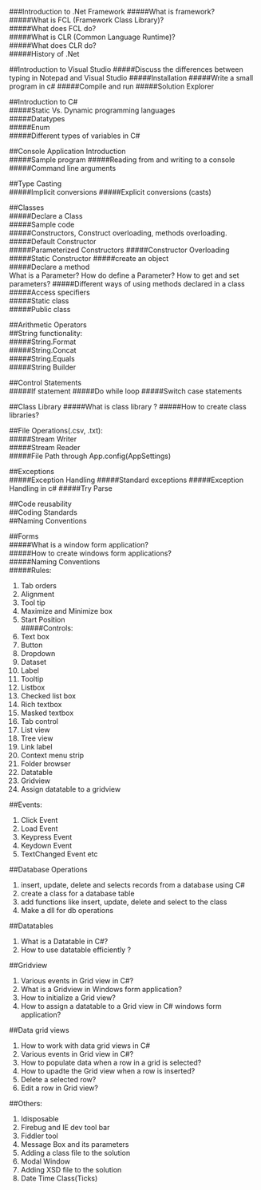 ###Introduction to .Net Framework
#####What is framework?  
#####What is FCL (Framework Class Library)?  
#####What does FCL do?  
#####What is CLR (Common Language Runtime)?  
#####What does CLR do?  
#####History of .Net  

##Introduction to Visual Studio	
#####Discuss the differences between typing in Notepad and Visual Studio
#####Installation
#####Write a small program in c#
#####Compile and run
#####Solution Explorer

##Introduction to C#	
#####Static Vs. Dynamic programming languages	
#####Datatypes	
#####Enum	
#####Different types of variables in C#

##Console Application Introduction	
#####Sample program
#####Reading from and writing to a console
#####Command line arguments

##Type Casting	
#####Implicit conversions
#####Explicit conversions (casts)
	
##Classes		
#####Declare a Class	
#####Sample code 	
#####Constructors, Construct overloading, methods overloading.	
#####Default Constructor	
#####Parameterized Constructors	
#####Constructor Overloading	
#####Static Constructor	
#####create an object	
#####Declare a method	
		What is a Parameter?
		How do define a Parameter?
		How to get and set parameters?
#####Different ways of using methods declared in a class	
#####Access specifiers	
#####Static class	
#####Public class	
	
##Arithmetic Operators		
##String functionality:		
#####String.Format	
#####String.Concat	
#####String.Equals	
#####String Builder	

##Control Statements	
#####If statement
#####Do while loop 
#####Switch case statements

##Class Library	
#####What is class library ?
#####How to create class libraries?

##File Operations(.csv, .txt):		
#####Stream Writer	
#####Stream Reader	
#####File Path through App.config(AppSettings)	

##Exceptions	
#####Exception Handling
#####Standard exceptions
#####Exception Handling in c#
#####Try Parse

##Code reusability	
##Coding Standards	
##Naming Conventions	

##Forms				
#####What is a window form application?			
#####How to  create windows form applications?			
#####Naming Conventions			
#####Rules:			
1. Tab orders		
2. Alignment		
3. Tool tip		
4. Maximize and Minimize box		
5. Start Position  		
#####Controls:			
1. Text box		
2. Button		
3. Dropdown		
4. Dataset		
5. Label		
6. Tooltip		
7. Listbox		
  1. Checked list box	
  2. Rich textbox	
8. Masked textbox		
9. Tab control		
10. List view		
11. Tree view		
12. Link label		
13. Context menu strip		
14. Folder browser 		
15. Datatable		
16. Gridview		
17. Assign datatable to a gridview

##Events:				
1. Click Event  			
2. Load Event  			
3. Keypress Event  			
4. Keydown Event  		
5. TextChanged Event etc

##Database Operations				
1. insert, update, delete and selects records from a database using C#  			
2. create a class for a database table  			
3. add functions like insert, update, delete and select to the class  			
4. Make a dll for db operations	

##Datatables				
1. What is a Datatable in C#? 			
2. How to use datatable efficiently ?			

##Gridview				
1. Various events in Grid view in C#?			
2. What is a Gridview in Windows form application?			
3. How to initialize a Grid view?			
4. How to assign a datatable to a Grid view in C# windows form application?			

##Data grid views				
1. How to work with data grid views in C#			
2. Various events in Grid view in C#?			
3. How to populate data when a row in a grid is selected?			
4. How to upadte the Grid view when a row is inserted?			
5. Delete a selected row?			
6. Edit a row in Grid view?			

##Others:				
1. Idisposable			
2. Firebug and IE dev tool bar			
3. Fiddler tool			
4. Message Box and its parameters			
5. Adding a class file to the solution			
6. Modal Window			
7. Adding XSD file to the solution			
8. Date Time Class(Ticks)			




